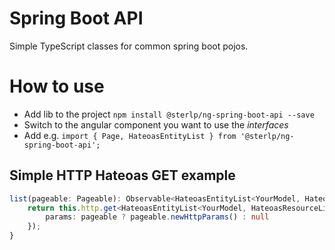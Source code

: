 # Spring Boot API

Simple TypeScript classes for common spring boot pojos.

# How to use

- Add lib to the project `npm install @sterlp/ng-spring-boot-api --save`
- Switch to the angular component you want to use the *interfaces*
- Add e.g. `import { Page, HateoasEntityList } from '@sterlp/ng-spring-boot-api';`

## Simple HTTP Hateoas GET example

```typescript
list(pageable: Pageable): Observable<HateoasEntityList<YourModel, HateoasResourceLinks>> {
    return this.http.get<HateoasEntityList<YourModel, HateoasResourceLinks>>('/api/your-resource', {
        params: pageable ? pageable.newHttpParams() : null
    });
}
```

